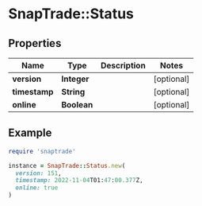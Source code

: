 # SnapTrade::Status

## Properties

| Name | Type | Description | Notes |
| ---- | ---- | ----------- | ----- |
| **version** | **Integer** |  | [optional] |
| **timestamp** | **String** |  | [optional] |
| **online** | **Boolean** |  | [optional] |

## Example

```ruby
require 'snaptrade'

instance = SnapTrade::Status.new(
  version: 151,
  timestamp: 2022-11-04T01:47:00.377Z,
  online: true
)
```

